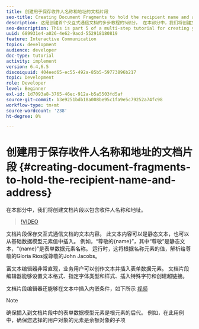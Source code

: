 ```yaml
---
title: 创建用于保存收件人名称和地址的文档片段
seo-title: Creating Document Fragments to hold the recipient name and address
description: 这是创建首个交互式通信文档的多步教程的5部分。 在本部分中，我们将创建文档片段以包含收件人名称和地址。
seo-description: This is part 5 of a multi-step tutorial for creating your first interactive communications document. In this part, we will create document fragment to hold the recipient name and address.
uuid: 689931e4-a026-4e62-9acd-552918180819
feature: Interactive Communication
topics: development
audience: developer
doc-type: tutorial
activity: implement
version: 6.4,6.5
discoiquuid: 404eed65-ec55-492a-85b5-59773896b217
topic: Development
role: Developer
level: Beginner
exl-id: 1d7093a8-3765-46ec-912a-b5a5503fd5af
source-git-commit: b3e9251bdb18a008be95c1fa9e5c79252a74fc98
workflow-type: tm+mt
source-wordcount: '238'
ht-degree: 0%

---
```


# 创建用于保存收件人名称和地址的文档片段 {#creating-document-fragments-to-hold-the-recipient-name-and-address}

在本部分中，我们将创建文档片段以包含收件人名称和地址。

>[!VIDEO](https://video.tv.adobe.com/v/22350?quality=12&learn=on)

文档片段保存交互式通信文档的文本内容。 此文本内容可以是静态文本，也可以从基础数据模型元素值中插入。 例如，“尊敬的{name}”，其中“尊敬”是静态文本，“{name}”是表单数据元素名称。 运行时，这将根据名称元素的值，解析给尊敬的Gloria Rios或尊敬的John Jacobs。

富文本编辑器非常直观，业务用户可以创作文本并插入表单数据元素。 文档片段编辑器能够设置文本格式、指定字体类型和样式、插入特殊字符和创建超链接。

文档片段编辑器还能够在文本中插入内嵌条件，如下所示 [视频](https://helpx.adobe.com/experience-manager/kt/forms/using/editing-improvements-correspondence-mgmt-feature-video-use.html)

>[!NOTE]
>
>确保插入到文档片段中的表单数据模型元素是根元素的后代。 例如，在此用例中，确保您选择的用户对象的元素是余额对象的子项
